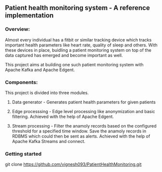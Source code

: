 ## Patient health monitoring system - A reference implementation

### Overview:
Almost every individual has a fitbit or similar tracking device which tracks important health parameters like heart rate, quality of sleep and others. With these devices in place, buidling a patient monitoring system on top of the data captured has emerged and become important as well.

This project aims at building one such patient monitoring system with Apache Kafka and Apache Edgent. 

### Components:
This project is divided into three modules.

  1. Data generator - Generates patient health parameters for given patients

  2. Edge processsing - Edge level processing like anonymization and basic filtering. Achieved with the help of Apache Edgent.

  3. Stream processing - Filter the anamoly records based on the configured threshold for a specified time window. Save the anamoly records in RDBMS which could then be sent as alerts. Achieved with the help of Apache Kafka Streams and connect.

### Getting started
git clone https://github.com/vignesh093/PatientHealthMonitoring.git

